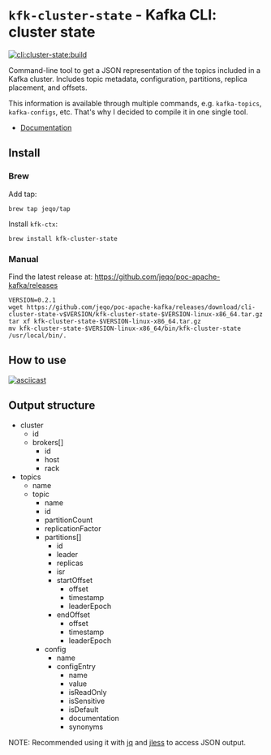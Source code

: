 # `kfk-cluster-state` - Kafka CLI: cluster state

[![cli:cluster-state:build](https://github.com/jeqo/poc-apache-kafka/actions/workflows/cli-cluster-state-build.yml/badge.svg)](https://github.com/jeqo/poc-apache-kafka/actions/workflows/cli-cluster-state-build.yml)

Command-line tool to get a JSON representation of the topics included in a Kafka cluster.
Includes topic metadata, configuration, partitions, replica placement, and offsets.

This information is available through multiple commands, e.g. `kafka-topics`, `kafka-configs`, etc.
That's why I decided to compile it in one single tool.

- [Documentation](./docs/kfk-cluster-state.adoc)

## Install

### Brew

Add tap:

```shell
brew tap jeqo/tap
```

Install `kfk-ctx`:

```shell
brew install kfk-cluster-state
```

### Manual

Find the latest release at: <https://github.com/jeqo/poc-apache-kafka/releases>

```shell
VERSION=0.2.1
wget https://github.com/jeqo/poc-apache-kafka/releases/download/cli-cluster-state-v$VERSION/kfk-cluster-state-$VERSION-linux-x86_64.tar.gz
tar xf kfk-cluster-state-$VERSION-linux-x86_64.tar.gz
mv kfk-cluster-state-$VERSION-linux-x86_64/bin/kfk-cluster-state /usr/local/bin/.
```

## How to use

[![asciicast](https://asciinema.org/a/482395.svg)](https://asciinema.org/a/482395)

## Output structure

- cluster
  - id
  - brokers[]
    - id
    - host
    - rack
- topics
  - name
  - topic
    - name
    - id
    - partitionCount
    - replicationFactor
    - partitions[]
      - id
      - leader
      - replicas
      - isr
      - startOffset
        - offset
        - timestamp
        - leaderEpoch
      - endOffset
        - offset
        - timestamp
        - leaderEpoch
    - config
      - name
      - configEntry
        - name
        - value
        - isReadOnly
        - isSensitive
        - isDefault
        - documentation
        - synonyms

NOTE: Recommended using it with [jq](https://stedolan.github.io/jq/) and [jless](https://github.com/PaulJuliusMartinez/jless) to access JSON output.
